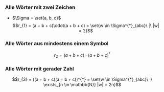 ### Alle Wörter mit zwei Zeichen
- $\Sigma = \set{a, b, c}$
$$r_{1} = (a + b + c)\cdot(a + b + c) = \set{w \in \Sigma^{*}_{abc}\ |\ |w| = 2}$$

### Alle Wörter aus mindestens einem Symbol
$$r_{2} = (a+b+c)\cdot(a+b+c)^{*}$$

### Alle Wörter mit gerader Zahl
$$r_{3} = ((a + b + c)(a + b + c))^{*} = \set{w \in \Sigma^{*}_{abc}\ |\ \exists_{n \in \mathbb{N}} |w| = 2n}$$

